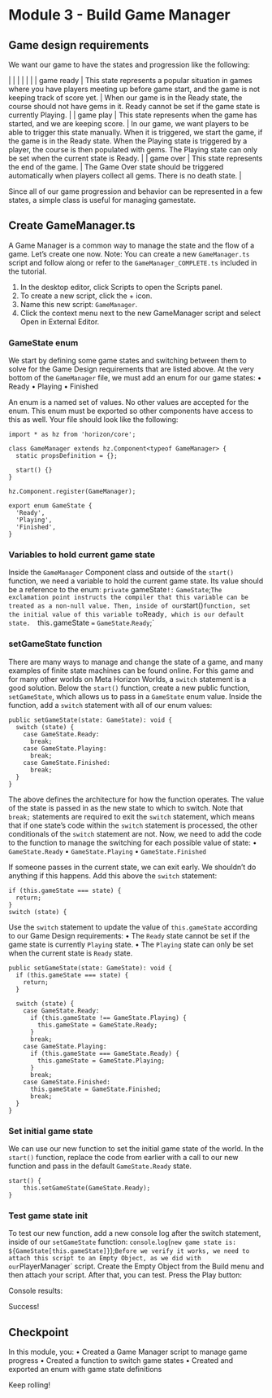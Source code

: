 # Module 3 - Build Game Manager

## Game design requirements

We want our game to have the states and progression like the following:

|  |  |
|  |  |
| game ready | This state represents a popular situation in games where you have players meeting up before game start, and the game is not keeping track of score yet. | When our game is in the Ready state, the course should not have gems in it. Ready cannot be set if the game state is currently Playing. |
| game play | This state represents when the game has started, and we are keeping score. | In our game, we want players to be able to trigger this state manually. When it is triggered, we start the game, if the game is in the Ready state. When the Playing state is triggered by a player, the course is then populated with gems. The Playing state can only be set when the current state is Ready. |
| game over | This state represents the end of the game. | The Game Over state should be triggered automatically when players collect all gems. There is no death state. |

Since all of our game progression and behavior can be represented in a few states, a simple class is useful for managing gamestate.

## Create GameManager.ts

A Game Manager is a common way to manage the state and the flow of a game. Let’s create one now. Note: You can create a new `GameManager.ts` script and follow along or refer to the `GameManager_COMPLETE.ts` included in the tutorial.
1. In the desktop editor, click Scripts to open the Scripts panel.
2. To create a new script, click the + icon.
3. Name this new script: `GameManager`.
4. Click the context menu next to the new GameManager script and select Open in External Editor.

### GameState enum

We start by defining some game states and switching between them to solve for the Game Design requirements that are listed above. At the very bottom of the `GameManager` file, we must add an enum for our game states:
• Ready
• Playing
• Finished

An enum is a named set of values. No other values are accepted for the enum. This enum must be exported so other components have access to this as well. Your file should look like the following:

```
import * as hz from 'horizon/core';

class GameManager extends hz.Component<typeof GameManager> {
  static propsDefinition = {};

  start() {}
}

hz.Component.register(GameManager);

export enum GameState {
  'Ready',
  'Playing',
  'Finished',
}
```

### Variables to hold current game state

Inside the `GameManager` Component class and outside of the `start()` function, we need a variable to hold the current game state. Its value should be a reference to the enum:  `private` gameState`!:` `GameState`;` The exclamation point instructs the compiler that this variable can be treated as a non-null value. Then, inside of our `start()` function, set the initial value of this variable to `Ready`, which is our default state.  `this`.`gameState `=` `GameState`.`Ready`;`

### setGameState function

There are many ways to manage and change the state of a game, and many examples of finite state machines can be found online. For this game and for many other worlds on Meta Horizon Worlds, a `switch` statement is a good solution. Below the `start()` function, create a new public function, `setGameState`, which allows us to pass in a `GameState` enum value. Inside the function, add a `switch` statement with all of our enum values:

```
public setGameState(state: GameState): void {
  switch (state) {
    case GameState.Ready:
      break;
    case GameState.Playing:
      break;
    case GameState.Finished:
      break;
  }
}

```

The above defines the architecture for how the function operates. The value of the state is passed in as the new state to which to switch. Note that `break;` statements are required to exit the `switch` statement, which means that if one state’s code within the `switch` statement is processed, the other conditionals of the `switch` statement are not. Now, we need to add the code to the function to manage the switching for each possible value of state:
• `GameState.Ready`
• `GameState.Playing`
• `GameState.Finished`

If someone passes in the current state, we can exit early. We shouldn’t do anything if this happens. Add this above the `switch` statement:

```
if (this.gameState === state) {
  return;
}
switch (state) {
```

Use the `switch` statement to update the value of `this.gameState` according to our Game Design requirements:
• The `Ready` state cannot be set if the game state is currently `Playing` state.
• The `Playing` state can only be set when the current state is `Ready` state.

```
public setGameState(state: GameState): void {
  if (this.gameState === state) {
    return;
  }

  switch (state) {
    case GameState.Ready:
      if (this.gameState !== GameState.Playing) {
        this.gameState = GameState.Ready;
      }
      break;
    case GameState.Playing:
      if (this.gameState === GameState.Ready) {
        this.gameState = GameState.Playing;
      }
      break;
    case GameState.Finished:
      this.gameState = GameState.Finished;
      break;
  }
}

```

### Set initial game state

We can use our new function to set the initial game state of the world. In the `start()` function, replace the code from earlier with a call to our new function and pass in the default `GameState.Ready` state.

```
start() {
    this.setGameState(GameState.Ready);
}

```

### Test game state init

To test our new function, add a new console log after the switch statement, inside of our `setGameState` function:  `console`.`log`(``new game state is: ${GameState[this.gameState]}``);` Before we verify it works, we need to attach this script to an Empty Object, as we did with our `PlayerManager` script. Create the Empty Object from the Build menu and then attach your script. After that, you can test. Press the Play button:

Console results:

Success!

## Checkpoint

In this module, you:
• Created a Game Manager script to manage game progress
• Created a function to switch game states
• Created and exported an enum with game state definitions

Keep rolling!
